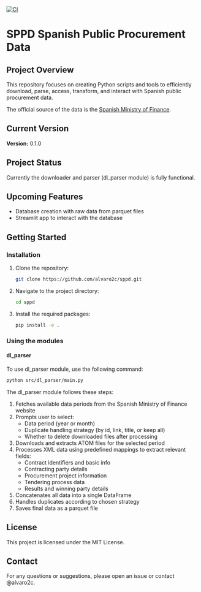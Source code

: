 [![CI](https://github.com/Alvaro2c/sppd/actions/workflows/build.yml/badge.svg)](https://github.com/Alvaro2c/sppd/actions/workflows/build.yml)

# SPPD Spanish Public Procurement Data

## Project Overview
This repository focuses on creating Python scripts and tools to efficiently download, parse, access, transform, and interact with Spanish public procurement data.

The official source of the data is the [Spanish Ministry of Finance](https://www.hacienda.gob.es/es-ES/GobiernoAbierto/Datos%20Abiertos/Paginas/LicitacionesContratante.aspx).

## Current Version

**Version:** 0.1.0


## Project Status

Currently the downloader and parser (dl_parser module) is fully functional.

## Upcoming Features

- Database creation with raw data from parquet files
- Streamlit app to interact with the database

## Getting Started

### Installation

1. Clone the repository:
    ```sh
    git clone https://github.com/alvaro2c/sppd.git
    ```
2. Navigate to the project directory:
    ```sh
    cd sppd
    ```
3. Install the required packages:
    ```sh
    pip install -e .
    ```

### Using the modules


#### dl_parser

To use dl_parser module, use the following command:
```sh
python src/dl_parser/main.py
```

The dl_parser module follows these steps:
1. Fetches available data periods from the Spanish Ministry of Finance website
2. Prompts user to select:
   - Data period (year or month)
   - Duplicate handling strategy (by id, link, title, or keep all)
   - Whether to delete downloaded files after processing
3. Downloads and extracts ATOM files for the selected period
4. Processes XML data using predefined mappings to extract relevant fields:
   - Contract identifiers and basic info
   - Contracting party details
   - Procurement project information
   - Tendering process data
   - Results and winning party details
5. Concatenates all data into a single DataFrame
6. Handles duplicates according to chosen strategy
7. Saves final data as a parquet file


## License

This project is licensed under the MIT License.

## Contact

For any questions or suggestions, please open an issue or contact @alvaro2c.
